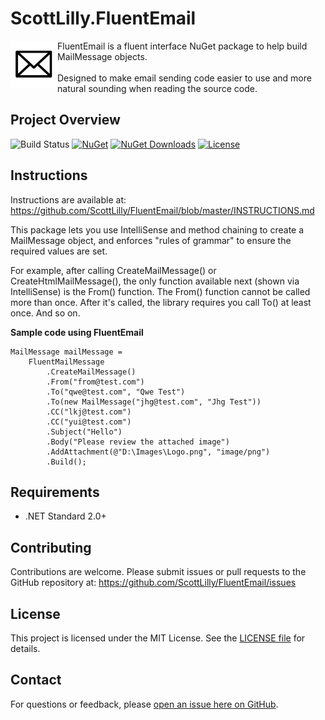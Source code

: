 # ScottLilly.FluentEmail

<img align="left" width="75" height="75" style="color:white" src="https://github.com/ScottLilly/FluentEmail/blob/master/envelope.png">
FluentEmail is a fluent interface NuGet package to help build MailMessage objects.
<br/><br/>
Designed to make email sending code easier to use and more natural sounding when reading the source code.

## Project Overview
![Build Status](https://github.com/ScottLilly/FluentEmail/actions/workflows/ci.yml/badge.svg)
[![NuGet](https://img.shields.io/nuget/v/ScottLilly.FluentEmail)](https://www.nuget.org/packages/ScottLilly.FluentEmail/)
[![NuGet Downloads](https://img.shields.io/nuget/dt/ScottLilly.FluentEmail)](https://www.nuget.org/packages/ScottLilly.FluentEmail/)
[![License](https://img.shields.io/github/license/ScottLilly/FluentEmail)](https://github.com/ScottLilly/FluentEmail/LICENSE)

## Instructions

Instructions are available at: https://github.com/ScottLilly/FluentEmail/blob/master/INSTRUCTIONS.md

This package lets you use IntelliSense and method chaining to create a MailMessage object, and enforces "rules of grammar" to ensure the required values are set.

For example, after calling CreateMailMessage() or CreateHtmlMailMessage(), the only function available next (shown via IntelliSense) is the From() function. The From() function cannot be called more than once. After it's called, the library requires you call To() at least once. And so on.

**Sample code using FluentEmail**
```
MailMessage mailMessage =
    FluentMailMessage
        .CreateMailMessage()
        .From("from@test.com")
        .To("qwe@test.com", "Qwe Test")
        .To(new MailMessage("jhg@test.com", "Jhg Test"))
        .CC("lkj@test.com")
        .CC("yui@test.com")
        .Subject("Hello")
        .Body("Please review the attached image")
        .AddAttachment(@"D:\Images\Logo.png", "image/png")
        .Build();
```

## Requirements
- .NET Standard 2.0+

## Contributing
Contributions are welcome. Please submit issues or pull requests to the GitHub repository at: https://github.com/ScottLilly/FluentEmail/issues

## License
This project is licensed under the MIT License. See the [LICENSE file](https://github.com/ScottLilly/FluentEmail/blob/master/LICENSE.md) for details.

## Contact
For questions or feedback, please [open an issue here on GitHub](https://github.com/ScottLilly/FluentEmail/issues).
